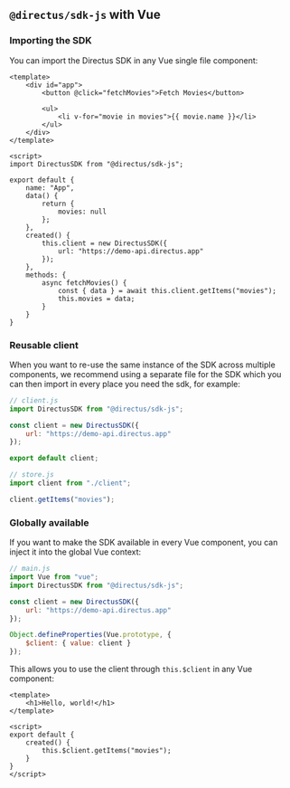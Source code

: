 ## `@directus/sdk-js` with Vue

### Importing the SDK 

You can import the Directus SDK in any Vue single file component:

```vue
<template>
    <div id="app">
        <button @click="fetchMovies">Fetch Movies</button>

        <ul>
            <li v-for="movie in movies">{{ movie.name }}</li>
        </ul>
    </div>
</template>

<script>
import DirectusSDK from "@directus/sdk-js";

export default {
    name: "App",
    data() {
        return {
            movies: null
        };
    },
    created() {
        this.client = new DirectusSDK({
            url: "https://demo-api.directus.app"
        });
    },
    methods: {
        async fetchMovies() {
            const { data } = await this.client.getItems("movies");
            this.movies = data;
        }
    }
}
```

### Reusable client

When you want to re-use the same instance of the SDK across multiple components, we recommend using a separate file for the SDK which you can then import in every place you need the sdk, for example:

```js
// client.js
import DirectusSDK from "@directus/sdk-js";

const client = new DirectusSDK({
    url: "https://demo-api.directus.app"
});

export default client;

// store.js
import client from "./client";

client.getItems("movies");
```

### Globally available

If you want to make the SDK available in every Vue component, you can inject it into the global Vue context:

```js
// main.js
import Vue from "vue";
import DirectusSDK from "@directus/sdk-js";

const client = new DirectusSDK({
    url: "https://demo-api.directus.app"
});

Object.defineProperties(Vue.prototype, {
    $client: { value: client }
});
```

This allows you to use the client through `this.$client` in any Vue component:

```vue
<template>
    <h1>Hello, world!</h1>
</template>

<script>
export default {
    created() {
        this.$client.getItems("movies");
    }
}
</script>
```
